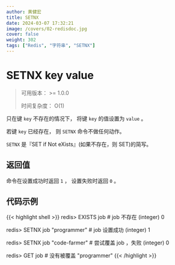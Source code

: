 ```yaml
---
author: 黄健宏
title: SETNX
date: 2024-03-07 17:32:21
image: /covers/02-redisdoc.jpg
cover: false
weight: 302 
tags: ["Redis", "字符串", "SETNX"]
---
```


# SETNX key value

> 可用版本： >= 1.0.0
> 
> 时间复杂度： O(1)

只在键 `key` 不存在的情况下， 将键 `key` 的值设置为 `value` 。

若键 `key` 已经存在， 则 `SETNX` 命令不做任何动作。

`SETNX` 是『SET if Not eXists』(如果不存在，则 SET)的简写。

## 返回值

命令在设置成功时返回 `1` ， 设置失败时返回 `0` 。

## 代码示例

{{< highlight shell >}}
redis> EXISTS job                # job 不存在
(integer) 0

redis> SETNX job "programmer"    # job 设置成功
(integer) 1

redis> SETNX job "code-farmer"   # 尝试覆盖 job ，失败
(integer) 0

redis> GET job                   # 没有被覆盖
"programmer"
{{< /highlight >}}